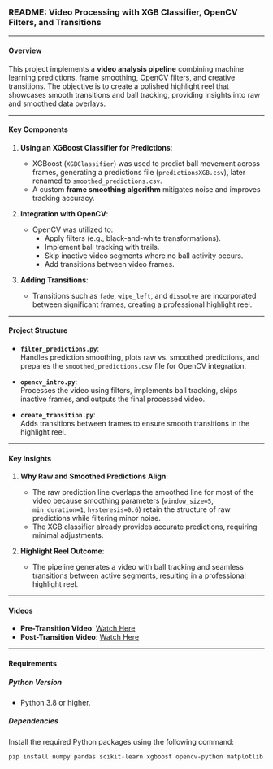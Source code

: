 
### **README: Video Processing with XGB Classifier, OpenCV Filters, and Transitions**

---

#### **Overview**
This project implements a **video analysis pipeline** combining machine learning predictions, frame smoothing, OpenCV filters, and creative transitions. The objective is to create a polished highlight reel that showcases smooth transitions and ball tracking, providing insights into raw and smoothed data overlays.

---

#### **Key Components**
1. **Using an XGBoost Classifier for Predictions**:
   - XGBoost (`XGBClassifier`) was used to predict ball movement across frames, generating a predictions file (`predictionsXGB.csv`), later renamed to `smoothed_predictions.csv`.
   - A custom **frame smoothing algorithm** mitigates noise and improves tracking accuracy.

2. **Integration with OpenCV**:
   - OpenCV was utilized to:
     - Apply filters (e.g., black-and-white transformations).
     - Implement ball tracking with trails.
     - Skip inactive video segments where no ball activity occurs.
     - Add transitions between video frames.

3. **Adding Transitions**:
   - Transitions such as `fade`, `wipe_left`, and `dissolve` are incorporated between significant frames, creating a professional highlight reel.

---

#### **Project Structure**
- **`filter_predictions.py`**:  
  Handles prediction smoothing, plots raw vs. smoothed predictions, and prepares the `smoothed_predictions.csv` file for OpenCV integration.  

- **`opencv_intro.py`**:  
  Processes the video using filters, implements ball tracking, skips inactive frames, and outputs the final processed video.

- **`create_transition.py`**:  
  Adds transitions between frames to ensure smooth transitions in the highlight reel.

---

#### **Key Insights**
1. **Why Raw and Smoothed Predictions Align**:  
   - The raw prediction line overlaps the smoothed line for most of the video because smoothing parameters (`window_size=5`, `min_duration=1`, `hysteresis=0.6`) retain the structure of raw predictions while filtering minor noise.  
   - The XGB classifier already provides accurate predictions, requiring minimal adjustments.

2. **Highlight Reel Outcome**:  
   - The pipeline generates a video with ball tracking and seamless transitions between active segments, resulting in a professional highlight reel.  

---

#### **Videos**
- **Pre-Transition Video**: [Watch Here](https://youtu.be/2C-3KkhcQPc)  
- **Post-Transition Video**: [Watch Here](https://youtu.be/a0e8n5CshF0)  

---

#### **Requirements**

##### **Python Version**
- Python 3.8 or higher.

##### **Dependencies**
Install the required Python packages using the following command:  
```bash
pip install numpy pandas scikit-learn xgboost opencv-python matplotlib
```

